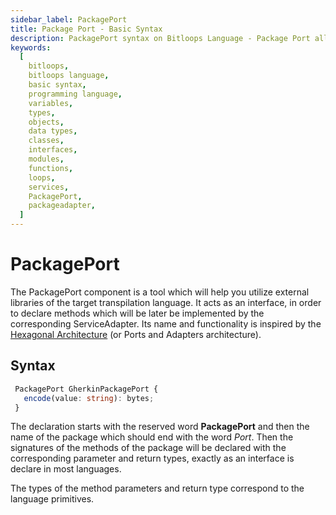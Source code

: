 ```yaml
---
sidebar_label: PackagePort
title: Package Port - Basic Syntax
description: PackagePort syntax on Bitloops Language - Package Port allows developers to quickly use external libraries by acting as an interface between the Bitloops application and that external library.
keywords:
  [
    bitloops,
    bitloops language,
    basic syntax,
    programming language,
    variables,
    types,
    objects,
    data types,
    classes,
    interfaces,
    modules,
    functions,
    loops,
    services,
    PackagePort,
    packageadapter,
  ]
---
```


# PackagePort

The PackagePort component is a tool which will help you utilize external libraries of the target transpilation language. It acts as an interface, in order to declare methods which will be later be implemented by the corresponding ServiceAdapter. Its name and functionality is inspired by the [Hexagonal Architecture](https://bitloops.com/docs/bitloops-language/learning/Software%20Architecture/hexagonal-architecture) (or Ports and Adapters architecture).

## Syntax

```typescript
 PackagePort GherkinPackagePort {
   encode(value: string): bytes;
 }
```

The declaration starts with the reserved word **PackagePort** and then the name of the package which should end with the word _Port_.
Then the signatures of the methods of the package will be declared with the corresponding parameter and return types, exactly as an interface is declare in most languages.

The types of the method parameters and return type correspond to the language primitives.
